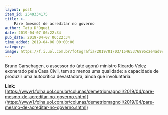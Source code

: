 ```yaml
---
layout: post
item_id: 2549334175
title: >-
    Pare (mesmo) de acreditar no governo
author: Tatu D'Oquei
date: 2019-04-07 06:22:34
pub_date: 2019-04-07 06:22:34
time_added: 2019-04-06 00:00:00
category: 
image: https://f.i.uol.com.br/fotografia/2019/01/03/15465376895c2e4ad9ceb4b_1546537689_3x2_rt.jpg
---
```


Bruno Garschagen, o assessor do (até agora) ministro Ricardo Vélez exonerado pela Casa Civil, tem ao menos uma qualidade: a capacidade de produzir uma autocrítica devastadora, ainda que involuntária.

**Link:** [https://www1.folha.uol.com.br/colunas/demetriomagnoli/2019/04/pare-mesmo-de-acreditar-no-governo.shtml](https://www1.folha.uol.com.br/colunas/demetriomagnoli/2019/04/pare-mesmo-de-acreditar-no-governo.shtml)


